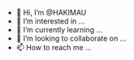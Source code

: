 - 👋 Hi, I’m @HAKIMAU
- 👀 I’m interested in ...
- 🌱 I’m currently learning ...
- 💞️ I’m looking to collaborate on ...
- 📫 How to reach me ...

<!---
HAKIMAU/HAKIMAU is a ✨ special ✨ repository because its `README.md` (this file) appears on your GitHub profile.
You can click the Preview link to take a look at your changes.
--->

